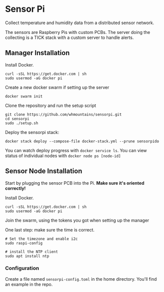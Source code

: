 # Sensor Pi

Collect temperature and humidity data from a distributed sensor network.

The sensors are Raspberry Pis with custom PCBs. The server doing the collecting
is a TICK stack with a custom server to handle alerts.

## Manager Installation

Install Docker.

```shell
curl -sSL https://get.docker.com | sh
sudo usermod -aG docker pi
```

Create a new docker swarm if setting up the server

```shell
docker swarm init
```

Clone the repository and run the setup script

```shell
git clone https://github.com/whmountains/sensorpi.git
cd sensorpi
sudo ./setup.sh
```

Deploy the sensorpi stack:

```shell
docker stack deploy --compose-file docker-stack.yml --prune sensorpido
```

You can watch deploy progress with `docker service ls`.
You can view status of individual nodes with `docker node ps [node-id]`

## Sensor Node Installation

Start by plugging the sensor PCB into the Pi. **Make sure it's oriented correctly!**

Install Docker.

```shell
curl -sSL https://get.docker.com | sh
sudo usermod -aG docker pi
```

Join the swarm, using the tokens you got when setting up the manager

One last step: make sure the time is correct.

```shell
# Set the timezone and enable i2c
sudo raspi-config

# install the NTP client
sudo apt install ntp
```

### Configuration

Create a file named `sensorpi-config.toml` in the home directory. You'll find an example in the repo.
